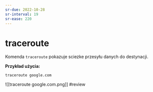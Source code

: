 ```yaml
---
sr-due: 2022-10-28
sr-interval: 19
sr-ease: 220
---
```


# traceroute
Komenda `traceroute` pokazuje sciezke przesyłu danych do destynacji.

**Przykład użycia:**

`traceroute google.com`

![[traceroute google.com.png]]
#review